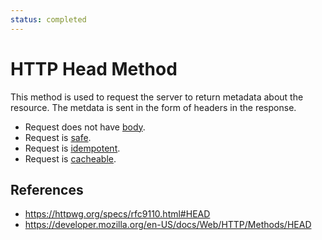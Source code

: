 ```yaml
---
status: completed
---
```


# HTTP Head Method

This method is used to request the server to return metadata about the resource. The metdata is sent in the form of headers in the response.

- Request does not have [body](/http/body).
- Request is [safe](/http/requests/safe).
- Request is [idempotent](/http/requests/idempotent).
- Request is [cacheable](/http/requests/cacheable).

## References

- https://httpwg.org/specs/rfc9110.html#HEAD
- https://developer.mozilla.org/en-US/docs/Web/HTTP/Methods/HEAD
